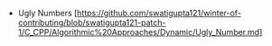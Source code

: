 - Ugly Numbers [https://github.com/swatigupta121/winter-of-contributing/blob/swatigupta121-patch-1/C_CPP/Algorithmic%20Approaches/Dynamic/Ugly_Number.md]
